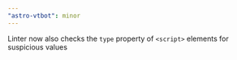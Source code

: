 ```yaml
---
"astro-vtbot": minor
---
```


Linter now also checks the `type` property of `<script>` elements for suspicious values
